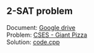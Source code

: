 ## 2-SAT problem
Document: [Google drive](https://drive.google.com/file/d/15UbO4GWo1G6cUBDnV6uWk0KxjuEdurCG/view)  
Problem: [CSES - Giant Pizza](https://cses.fi/problemset/task/1684)  
Solution: [code.cpp](code.cpp)
